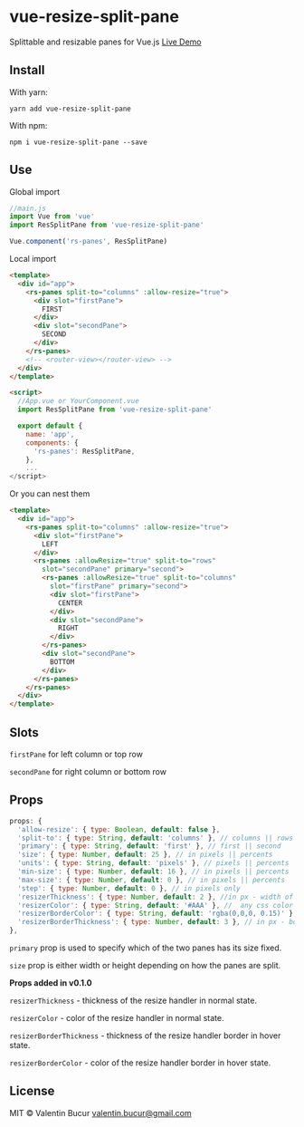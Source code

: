 # vue-resize-split-pane

Splittable and resizable panes for Vue.js
[Live Demo](https://raven78.github.io/vue-resize-split-pane/)

## Install

With yarn:
```
yarn add vue-resize-split-pane
```

With npm:

```
npm i vue-resize-split-pane --save
```

## Use

Global import

```js
//main.js
import Vue from 'vue'
import ResSplitPane from 'vue-resize-split-pane'

Vue.component('rs-panes', ResSplitPane)
```

Local import

```html
<template>
  <div id="app">
    <rs-panes split-to="columns" :allow-resize="true">
      <div slot="firstPane">
        FIRST
      </div>
      <div slot="secondPane">
        SECOND
      </div>
    </rs-panes>
    <!-- <router-view></router-view> -->
  </div>
</template>

<script>
  //App.vue or YourComponent.vue
  import ResSplitPane from 'vue-resize-split-pane'

  export default {
    name: 'app',
    components: {
      'rs-panes': ResSplitPane,
    },
    ...
</script>
```

Or you can nest them

```html
<template>
  <div id="app">
    <rs-panes split-to="columns" :allow-resize="true">
      <div slot="firstPane">
        LEFT
      </div>
      <rs-panes :allowResize="true" split-to="rows"
        slot="secondPane" primary="second">
        <rs-panes :allowResize="true" split-to="columns" 
          slot="firstPane" primary="second">
          <div slot="firstPane">
            CENTER
          </div>
          <div slot="secondPane">
            RIGHT
          </div>
        </rs-panes>
        <div slot="secondPane">
          BOTTOM
        </div>
      </rs-panes>
    </rs-panes>
  </div>
</template>
```

## Slots

`firstPane` for left column or top row

`secondPane` for right column or bottom row

## Props

```javascript
props: {
  'allow-resize': { type: Boolean, default: false },
  'split-to': { type: String, default: 'columns' }, // columns || rows
  'primary': { type: String, default: 'first' }, // first || second
  'size': { type: Number, default: 25 }, // in pixels || percents
  'units': { type: String, default: 'pixels' }, // pixels || percents
  'min-size': { type: Number, default: 16 }, // in pixels || percents
  'max-size': { type: Number, default: 0 }, // in pixels || percents
  'step': { type: Number, default: 0 }, // in pixels only
  'resizerThickness': { type: Number, default: 2 }, //in px - width of the resizer 
  'resizerColor': { type: String, default: '#AAA' }, //  any css color - if you set transparency, it will afect the border too
  'resizerBorderColor': { type: String, default: 'rgba(0,0,0, 0.15)' }, // any css color - #FFF, rgb(0,0,0), rgba(0,0,0,0)
  'resizerBorderThickness': { type: Number, default: 3 }, // in px - border that forms the shadow 
},
```

`primary` prop is used to specify which of the two panes has its size fixed.

`size` prop is either width or height depending on how the panes are split.

**Props added in v0.1.0**

`resizerThickness` - thickness of the resize handler in normal state.

`resizerColor` - color of the resize handler in normal state.

`resizerBorderThickness` - thickness of the resize handler border in hover state.

`resizerBorderColor` - color of the resize handler border in hover state.


## License

MIT © Valentin Bucur <valentin.bucur@gmail.com>
